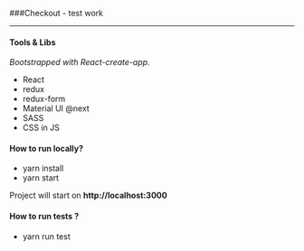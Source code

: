 ###Checkout - test work

---

#### Tools & Libs
*Bootstrapped with React-create-app.*
- React
- redux
- redux-form
- Material UI @next
- SASS
- CSS in JS

#### How to run locally?
- yarn install
- yarn start

Project will start on **http://localhost:3000**

#### How to run tests ?

- yarn run test
